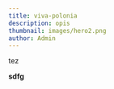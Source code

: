 ```yaml
---
title: viva-polonia
description: opis
thumbnail: images/hero2.png
author: Admin
---
```

tez

**sdfg**